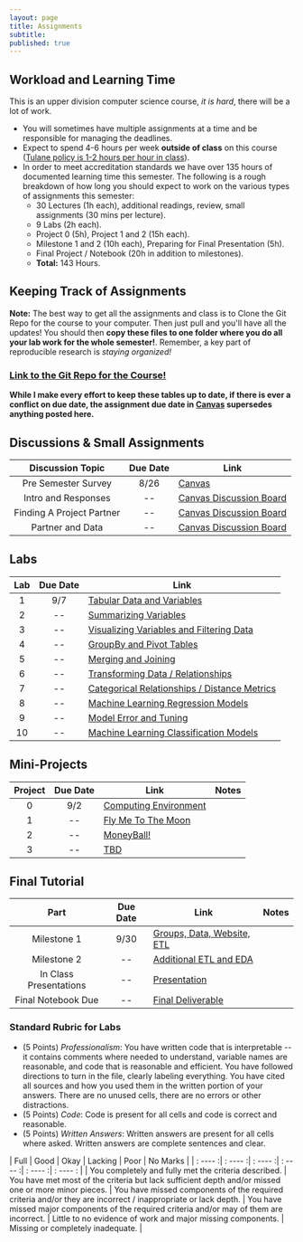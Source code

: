 ```yaml
---
layout: page
title: Assignments
subtitle:
published: true
---
```


## Workload and Learning Time

This is an upper division computer science course, *it is hard*, there will be a lot of work.
* You will sometimes have multiple assignments at a time and be responsible for managing the deadlines.  
* Expect to spend 4-6 hours per week **outside of class** on this course ([Tulane policy is 1-2 hours per hour in class](https://catalog.tulane.edu/)).  
* In order to meet accreditation standards we have over 135 hours of documented learning time this semester.  The following is a rough breakdown of how long you should expect to work on the various types of assignments this semester:  
  * 30 Lectures (1h each), additional readings, review, small assignments (30 mins per lecture).
  * 9 Labs (2h each).
  * Project 0 (5h), Project 1 and 2 (15h each).
  * Milestone 1 and 2 (10h each), Preparing for Final Presentation (5h).
  * Final Project / Notebook (20h in addition to milestones).
  * **Total:** 143 Hours.

## Keeping Track of Assignments

**Note:** The best way to get all the assignments and class is to Clone the Git Repo for the course to your computer.  Then just pull and you'll have all the updates!  You should then **copy these files to one folder where you do all your lab work for the whole semester!**.  Remember, a key part of reproducible research is *staying organized!*

### [Link to the Git Repo for the Course!](https://github.com/nmattei/cmps3160)

**While I make every effort to keep these tables up to date, if there is ever a conflict on due date, the assignment due date in [Canvas](https://tulane.instructure.com/) supersedes anything posted here.**

## Discussions & Small Assignments

| Discussion Topic | Due Date | Link |
|:-------:|:--------:|----|
| Pre Semester Survey | 8/26 | [Canvas](https://tulane.instructure.com/courses/2236831/assignments)
| Intro and Responses | -- | [Canvas Discussion Board]()
| Finding A Project Partner | -- | [Canvas Discussion Board]()
| Partner and Data | -- | [Canvas Discussion Board]()


## Labs

| Lab     | Due Date | Link |
|:-------:|:--------:|----  |
| 1 | 9/7 | [Tabular Data and Variables](https://github.com/nmattei/cmps3160/tree/master/_labs) |
| 2 | -- | [Summarizing Variables](https://github.com/nmattei/cmps3160/tree/master/_labs) |
| 3 | -- | [Visualizing Variables and Filtering Data](https://github.com/nmattei/cmps3160/tree/master/_labs) | 
| 4 | -- | [GroupBy and Pivot Tables](https://github.com/nmattei/cmps3160/tree/master/_labs) | 
| 5 | -- | [Merging and Joining](https://github.com/nmattei/cmps3160/tree/master/_labs) | 
| 6 | -- | [Transforming Data / Relationships](https://github.com/nmattei/cmps3160/tree/master/_labs) |
| 7 | -- | [Categorical Relationships / Distance Metrics](https://github.com/nmattei/cmps3160/tree/master/_labs) |
| 8 | -- | [Machine Learning Regression Models](https://github.com/nmattei/cmps3160/tree/master/_labs) |
| 9 | -- | [Model Error and Tuning](https://github.com/nmattei/cmps3160/tree/master/_labs) |
| 10 | -- | [Machine Learning Classification Models](https://github.com/nmattei/cmps3160/tree/master/_labs) |

## Mini-Projects

| Project | Due Date | Link | Notes |
|:-------:|:--------:|----|-----|
| 0 | 9/2 | [Computing Environment](https://github.com/nmattei/cmps3160/tree/master/_projects/project0) |
| 1 | -- | [Fly Me To The Moon](/_projects/Project1.md) | 
| 2 | -- | [MoneyBall!](/_projects/Project2.md) | 
| 3 | -- | [TBD]() | 


## Final Tutorial

| Part    | Due Date | Link | Notes |
|:-------:|:--------:|----  |----- |
| Milestone 1 | 9/30 | [Groups, Data, Website, ETL](/_projects/FinalTutorial.md) |
| Milestone 2 | -- | [Additional ETL and EDA](/_projects/FinalTutorial.md) | 
| In Class Presentations | -- | [Presentation](/_projects/FinalTutorial.md) | 
| Final Notebook Due | -- | [Final Deliverable](/_projects/FinalTutorial.md) | 


### Standard Rubric for Labs

* (5 Points) *Professionalism*: You have written code that is interpretable -- it contains comments where needed to understand, variable names are reasonable, and code that is reasonable and efficient. You have followed directions to turn in the file, clearly labeling everything. You have cited all sources and how you used them in the written portion of your answers.  There are no unused cells, there are no errors or other distractions.
* (5 Points) *Code*: Code is present for all cells and code is correct and reasonable.
* (5 Points) *Written Answers*: Written answers are present for all cells where asked.  Written answers are complete sentences and clear.

| Full    |    Good |  Okay |   Lacking   |   Poor  | No Marks |
| : ---- :| : ---- :| : ---- :| : ---- :| : ---- :| : ---- : |
| You completely and fully met the criteria described. | You have met most of the criteria but lack sufficient depth and/or missed one or more minor pieces. | You have missed components of the required criteria and/or they are incorrect / inappropriate or lack depth. | You have missed major components of the required criteria and/or may of them are incorrect. | Little to no evidence of work and major missing components. | Missing or completely inadequate. | 